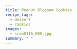 ```yaml
---
title: Peanut Blossom Cookies
recipe_tags:
  - dessert
  - cookies
images:
  - scan0116_000.jpg
summary: " "
---
```

